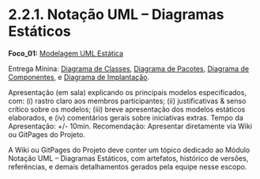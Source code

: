 # 2.2.1. Notação UML – Diagramas Estáticos

**Foco_01:** [Modelagem UML Estática](https://unbarqdsw2022-2.github.io/2022.2_G5_SoftSteakHouse/#/modelagem/iniciativas_extras/diagramas_estaticos)

Entrega Mínina: [Diagrama de Classes](https://unbarqdsw2022-2.github.io/2022.2_G5_SoftSteakHouse/#/modelagem/diagramas_estaticos/diagrama_classes), [Diagrama de Pacotes](https://unbarqdsw2022-2.github.io/2022.2_G5_SoftSteakHouse/#/modelagem/diagramas_estaticos/diagrama_pacotes), [Diagrama de Componentes](https://unbarqdsw2022-2.github.io/2022.2_G5_SoftSteakHouse/#/modelagem/diagramas_estaticos/diagrama_componentes), e [Diagrama de Implantação](https://unbarqdsw2022-2.github.io/2022.2_G5_SoftSteakHouse/#/modelagem/diagramas_estaticos/Diagrama_Implanta%C3%A7%C3%A3o).

Apresentação (em sala) explicando os principais modelos especificados, com: (i) rastro claro aos membros participantes; (ii) justificativas & senso crítico sobre os modelos; (iii) breve apresentação dos modelos estáticos elaborados, e (iv) comentários gerais sobre iniciativas extras. Tempo da Apresentação: +/- 10min. Recomendação: Apresentar diretamente via Wiki ou GitPages do Projeto.

A Wiki ou GitPages do Projeto deve conter um tópico dedicado ao Módulo Notação UML – Diagramas Estáticos, com artefatos, histórico de versões, referências, e demais detalhamentos gerados pela equipe nesse escopo.
